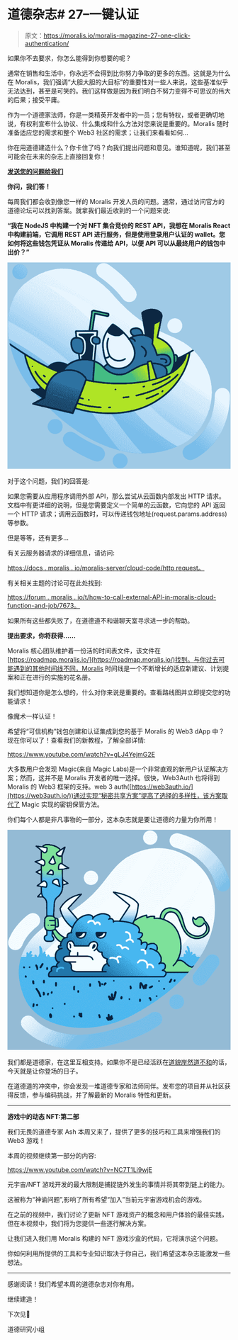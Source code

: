 # 道德杂志# 27–一键认证

> 原文：<https://moralis.io/moralis-magazine-27-one-click-authentication/>

如果你不去要求，你怎么能得到你想要的呢？

通常在销售和生活中，你永远不会得到比你努力争取的更多的东西。这就是为什么在 Moralis，我们强调“大胆大胆的大目标”的重要性对一些人来说，这些基准似乎无法达到，甚至是可笑的。我们这样做是因为我们明白不努力变得不可思议的伟大的后果；接受平庸。

作为一个道德家法师，你是一类精英开发者中的一员；您有特权，或者更确切地说，有权利宣布什么协议、什么集成和什么方法对您来说是重要的。Moralis 随时准备适应您的需求和整个 Web3 社区的需求；让我们来看看如何…

你在用道德建造什么？你卡住了吗？向我们提出问题和意见。谁知道呢，我们甚至可能会在未来的杂志上直接回复你！

[**发送您的问题给我们**](https://ivanontech.typeform.com/to/R9K5lnGe)

**你问，我们答！**

每周我们都会收到像您一样的 Moralis 开发人员的问题。通常，通过访问官方的道德论坛可以找到答案。就拿我们最近收到的一个问题来说:

**“我在 NodeJS 中构建一个对 NFT 集合竞价的 REST API，我想在 Moralis React 中构建前端，它调用 REST API 进行服务，但是使用登录用户认证的 wallet。您如何将这些钱包凭证从 Moralis 传递给 API，以便 API 可以从最终用户的钱包中出价？”**

![](img/0a5a451bf29a74c0adb2d6557a301a14.png)

对于这个问题，我们的回答是:

如果您需要从应用程序调用外部 API，那么尝试从云函数内部发出 HTTP 请求。文档中有更详细的说明，但是您需要定义一个简单的云函数，它向您的 API 返回一个 HTTP 请求；调用云函数时，可以传递钱包地址(request.params.address)等参数。

但是等等，还有更多…

有关云服务器请求的详细信息，请访问:

[https://docs . moralis . io/moralis-server/cloud-code/http request。](https://docs.moralis.io/moralis-server/cloud-code/httprequest.)

有关相关主题的讨论可在此处找到:

[https://forum . moralis . io/t/how-to-call-external-API-in-moralis-cloud-function-and-job/7673。](https://forum.moralis.io/t/how-to-call-external-api-in-moralis-cloud-function-and-job/7673.)

如果所有这些都失败了，在道德道不和谐聊天室寻求进一步的帮助。

**提出要求，你将获得……**

Moralis 核心团队维护着一份活的时间表文件，该文件在[https://roadmap.moralis.io/](https://roadmap.moralis.io/)找到。与你过去可能遇到的其他时间线不同，Moralis 时间线是一个不断增长的适应新建议、计划提案和正在进行的实施的花名册。

我们想知道你是怎么想的，什么对你来说是重要的。查看路线图并立即提交您的功能请求！

像魔术一样认证！

希望将“可信机构”钱包创建和认证集成到您的基于 Moralis 的 Web3 dApp 中？现在你可以了！查看我们的新教程，了解全部详情:

https://www.youtube.com/watch?v=gLJ4YejmG2E

大多数用户会发现 Magic(来自 Magic Labs)是一个非常直观的新用户认证解决方案；然而，这并不是 Moralis 开发者的唯一选择。很快，Web3Auth 也将得到 Moralis 的 Web3 框架的支持。web 3 auth([https://web3auth.io/](https://web3auth.io/))通过实现“秘密共享方案”提高了选择的多样性，该方案取代了 Magic 实现的密钥保管方法。

你们每个人都是非凡事物的一部分，这本杂志就是要让道德的力量为你所用！

![](img/2c615e2255f34e796b97b16916d05350.png)

我们都是道德家，在这里互相支持。如果你不是已经活跃在[道貌岸然道不和](https://discord.com/invite/P9N9HF97hH)的话，今天就是让你登场的日子。

在道德道的冲突中，你会发现一堆道德专家和法师同伴。发布您的项目并从社区获得反馈，参与编码挑战，并了解最新的 Moralis 特性和更新。

* * *

**游戏中的动态 NFT:第二部**

我们无畏的道德专家 Ash 本周又来了，提供了更多的技巧和工具来增强我们的 Web3 游戏！

本周的视频继续第一部分的内容:

https://www.youtube.com/watch?v=NC7T1Li9wjE

元宇宙/NFT 游戏开发的最大限制是捕捉链外发生的事情并将其带到链上的能力。

这被称为“神谕问题”,影响了所有希望“加入”当前元宇宙游戏机会的游戏。

在之前的视频中，我们讨论了更新 NFT 游戏资产的概念和用户体验的最佳实践，但在本视频中，我们将为您提供一些逐行解决方案。

让我们进入我们用 Moralis 构建的 NFT 游戏沙盒的代码，它将演示这个问题。

你如何利用所提供的工具和专业知识取决于你自己，我们希望这本杂志能激发一些想法。

* * *

感谢阅读！我们希望本周的道德杂志对你有用。

继续建造！

下次见💚

道德研究小组